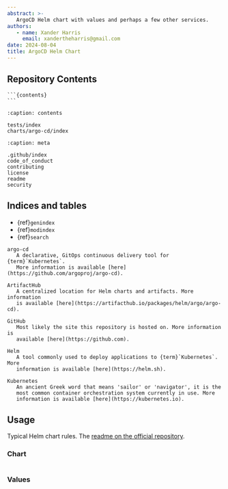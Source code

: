 ```yaml
---
abstract: >-
   ArgoCD Helm chart with values and perhaps a few other services.
authors:
   - name: Xander Harris
     email: xandertheharris@gmail.com
date: 2024-08-04
title: ArgoCD Helm Chart
---
```


## Repository Contents

````{sidebar}
```{contents}
```
````

```{toctree}
:caption: contents

tests/index
charts/argo-cd/index
```

```{toctree}
:caption: meta

.github/index
code_of_conduct
contributing
license
readme
security
```

## Indices and tables

* {ref}`genindex`
* {ref}`modindex`
* {ref}`search`

```{glossary}
argo-cd
   A declarative, GitOps continuous delivery tool for {term}`Kubernetes`.
   More information is available [here](https://github.com/argoproj/argo-cd).

ArtifactHub
   A centralized location for Helm charts and artifacts. More information
   is available [here](https://artifacthub.io/packages/helm/argo/argo-cd).

GitHub
   Most likely the site this repository is hosted on. More information is
   available [here](https://github.com).

Helm
   A tool commonly used to deploy applications to {term}`Kubernetes`. More
   information is available [here](https://helm.sh).

Kubernetes
   An ancient Greek word that means 'sailor' or 'navigator', it is the
   most common container orchestration system currently in use. More
   information is available [here](https://kubernetes.io).
```

## Usage

Typical Helm chart rules. The
[readme on the official repository](https://github.com/argoproj/argo-helm/tree/main/charts/argo-cd).

### Chart

```{autoyaml} Chart.yaml
```

### Values

```{autoyaml} values.yaml
```

```{sectionauthor} Xander Harris <xandertheharris@gmail.com>
```
